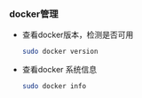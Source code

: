 ### docker管理

- 查看docker版本，检测是否可用

  ```bash
  sudo docker version
  ```

- 查看docker 系统信息

  ```bash
  sudo docker info
  ```



### 